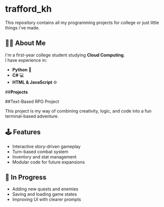 # trafford_kh

This repository contains all my programming projects for college or just little things i've made.

## 👨‍💻 About Me

I'm a first-year college student studying **Cloud Computing**.  
I have experience in:
- **Python** 🐍
- **C#** 💻
- **HTML & JavaScript** 🌐

##**Projects**

##Text-Based RPG Project

This project is my way of combining creativity, logic, and code into a fun terminal-based adventure.

## 🕹️ Features

- Interactive story-driven gameplay
- Turn-based combat system
- Inventory and stat management
- Modular code for future expansions

## 🚧 In Progress

- Adding new quests and enemies
- Saving and loading game states
- Improving UI with clearer prompts
